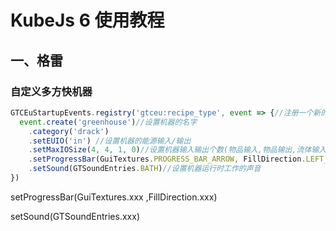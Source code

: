 # KubeJs 6 使用教程

## 一、格雷

### 自定义多方快机器

```js
GTCEuStartupEvents.registry('gtceu:recipe_type', event => {//注册一个新的多方快控制器
  event.create('greenhouse')//设置机器的名字
    .category('drack')
    .setEUIO('in') //设置机器的能源输入/输出
    .setMaxIOSize(4, 4, 1, 0)//设置机器输入输出个数(物品输入,物品输出,流体输入,流体输出)
    .setProgressBar(GuiTextures.PROGRESS_BAR_ARROW, FillDirection.LEFT_TO_RIGHT)//设置机器运行时处理中的样子
    .setSound(GTSoundEntries.BATH)//设置机器运行时工作的声音
})
```

setProgressBar(GuiTextures.xxx ,FillDirection.xxx)



setSound(GTSoundEntries.xxx)


